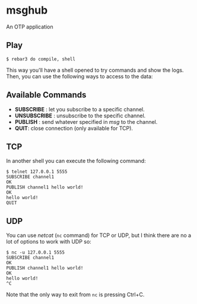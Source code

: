 msghub
=====

An OTP application

Play
----

    $ rebar3 do compile, shell

This way you'll have a shell opened to try commands and show the logs. Then,
you can use the following ways to access to the data:

Available Commands
------------------

- **SUBSCRIBE** <chan>: let you subscribe to a specific channel.
- **UNSUBSCRIBE** <chan>: unsubscribe to the specific channel.
- **PUBLISH** <chan> <msg>: send whatever specified in *msg* to the channel.
- **QUIT**: close connection (only available for TCP).

TCP
---

In another shell you can execute the following command:

    $ telnet 127.0.0.1 5555
    SUBSCRIBE channel1
    OK
    PUBLISH channel1 hello world!
    OK
    hello world!
    QUIT

UDP
---

You can use _netcat_ (`nc` command) for TCP or UDP, but I think there are no a
lot of options to work with UDP so:

    $ nc -u 127.0.0.1 5555
    SUBSCRIBE channel1
    OK
    PUBLISH channel1 hello world!
    OK
    hello world!
    ^C

Note that the only way to exit from `nc` is pressing Ctrl+C.
